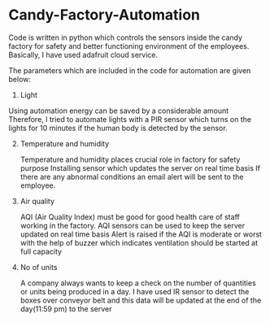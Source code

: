 # Candy-Factory-Automation


Code is written in python which controls the sensors inside the candy factory for safety and better functioning environment of the employees.
Basically, I have used adafruit cloud service.

The parameters which are included in the code for automation are given below:

1) Light

  Using automation energy can be saved by a considerable amount
  Therefore, I tried to automate lights with a PIR sensor which turns on the lights for 10 minutes if the human body is detected by the sensor.
  
2) Temperature and humidity

    Temperature and humidity places crucial role in factory for safety purpose
    Installing sensor which updates the server on real time basis 
    If there are any abnormal conditions an email alert will be sent to the employee.
    
 
3) Air quality

    AQI (Air Quality Index) must be good for good health care of staff working in the factory.
    AQI sensors can be used to keep the server updated on real time basis 
    Alert is raised if the AQI is moderate or worst with the help of buzzer which indicates ventilation should be started at full capacity
    
    
4) No of units 

    A company always wants to keep a check on the number of quantities or units being produced in a day.
    I have used IR sensor to detect the boxes over conveyor belt and this data will be updated at the end of the day(11:59 pm) to the server
    


